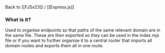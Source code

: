 Back to [[FJSx23]] / [[Express.js]]
### What is it?
Used to organise endpoints so that paths of the same relevant domain are in the same file. These are then exported so they can be used in the index.mjs file or if you want to further organise it to a central router that imports all domain routes and exports them all in one route.